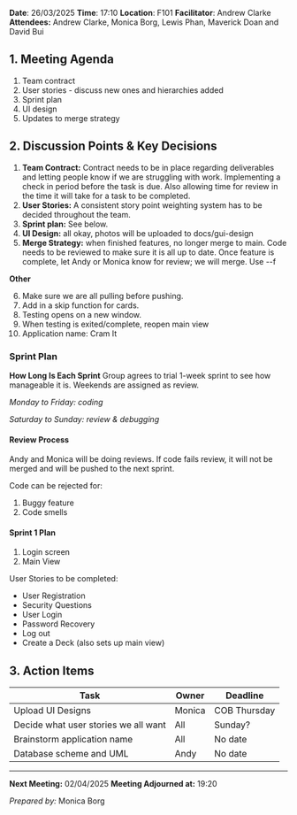 **Date**: 26/03/2025
**Time**: 17:10
**Location**: F101
**Facilitator**: Andrew Clarke
**Attendees:** Andrew Clarke, Monica Borg, Lewis Phan, Maverick Doan and David Bui

## **1. Meeting Agenda**
1. Team contract 
2. User stories - discuss new ones and hierarchies added 
3. Sprint plan 
4. UI design 
5. Updates to merge strategy 

## **2. Discussion Points & Key Decisions**
1. **Team Contract:** Contract needs to be in place regarding deliverables and letting people know if we are struggling with work. Implementing a check in period before the task is due. Also allowing time for review in the time it will take for a task to be completed.
2. **User Stories:** A consistent story point weighting system has to be decided throughout the team. 
3. **Sprint plan:** See below. 
4. **UI Design:** all okay, photos will be uploaded to docs/gui-design
5. **Merge Strategy:** when finished features, no longer merge to main. 
Code needs to be reviewed to make sure it is all up to date. 
Once feature is complete, let Andy or Monica know for review; we will merge. 
Use --f

**Other**

6. Make sure we are all pulling before pushing.
7. Add in a skip function for cards. 
8. Testing opens on a new window. 
9. When testing is exited/complete, reopen main view
10. Application name: Cram It

### **Sprint Plan**
**How Long Is Each Sprint**
Group agrees to trial 1-week sprint to see how manageable it is. Weekends are assigned as review. 

_Monday to Friday: coding_

_Saturday to Sunday: review & debugging_

#### Review Process
Andy and Monica will be doing reviews.
If code fails review, it will not be merged and will be pushed to the next sprint. 

Code can be rejected for:
1. Buggy feature 
2. Code smells 

#### Sprint 1 Plan 
1. Login screen
2. Main View

User Stories to be completed:
- User Registration
- Security Questions
- User Login 
- Password Recovery
- Log out
- Create a Deck (also sets up main view)

## **3. Action Items**

| **Task**                             | **Owner** | **Deadline** |
|--------------------------------------|-----------|--------------|
| Upload UI Designs                    | Monica    | COB Thursday | 
| Decide what user stories we all want | All       | Sunday?      |
| Brainstorm application name          | All       | No date      |     
| Database scheme and UML              | Andy      | No date      |     

---
**Next Meeting:** 02/04/2025
**Meeting Adjourned at:** 19:20

_Prepared by:_ Monica Borg